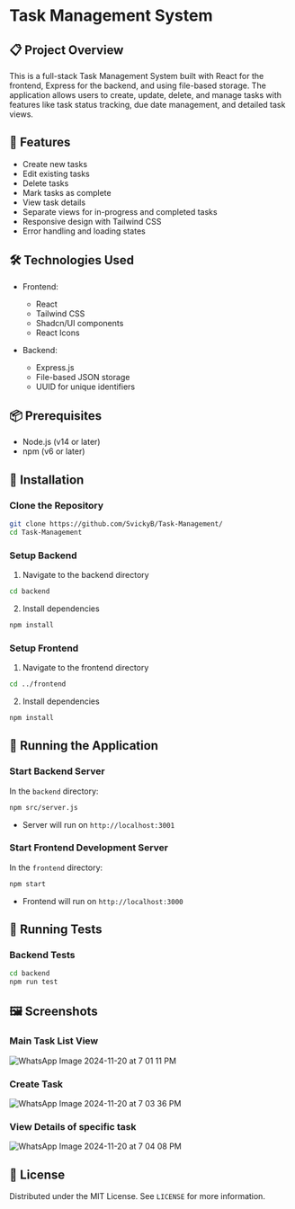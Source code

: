 # Task Management System

## 📋 Project Overview

This is a full-stack Task Management System built with React for the frontend, Express for the backend, and using file-based storage. The application allows users to create, update, delete, and manage tasks with features like task status tracking, due date management, and detailed task views.

## 🚀 Features

- Create new tasks
- Edit existing tasks
- Delete tasks
- Mark tasks as complete
- View task details
- Separate views for in-progress and completed tasks
- Responsive design with Tailwind CSS
- Error handling and loading states

## 🛠 Technologies Used

- Frontend:
  - React
  - Tailwind CSS
  - Shadcn/UI components
  - React Icons

- Backend:
  - Express.js
  - File-based JSON storage
  - UUID for unique identifiers

## 📦 Prerequisites

- Node.js (v14 or later)
- npm (v6 or later)

## 🔧 Installation

### Clone the Repository

```bash
git clone https://github.com/SvickyB/Task-Management/
cd Task-Management
```

### Setup Backend

1. Navigate to the backend directory
```bash
cd backend
```

2. Install dependencies
```bash
npm install
```

### Setup Frontend

1. Navigate to the frontend directory
```bash
cd ../frontend
```

2. Install dependencies
```bash
npm install
```

## 🏃 Running the Application

### Start Backend Server

In the `backend` directory:
```bash
npm src/server.js
```
- Server will run on `http://localhost:3001`

### Start Frontend Development Server

In the `frontend` directory:
```bash
npm start
```
- Frontend will run on `http://localhost:3000`

## 🧪 Running Tests

### Backend Tests
```bash
cd backend
npm run test
```

## 🖼 Screenshots



### Main Task List View 
![WhatsApp Image 2024-11-20 at 7 01 11 PM](https://github.com/user-attachments/assets/9eac7cde-6d56-4452-a5d1-a86606820f56)

### Create Task  
![WhatsApp Image 2024-11-20 at 7 03 36 PM](https://github.com/user-attachments/assets/c87446a0-a2df-4ad8-91f9-5c0c6cb724d4)

### View Details of specific task
![WhatsApp Image 2024-11-20 at 7 04 08 PM](https://github.com/user-attachments/assets/4640cdc5-ad14-430e-bb18-de795c157131)



## 📄 License

Distributed under the MIT License. See `LICENSE` for more information.
